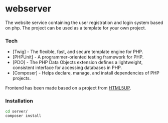 # webserver #

The website service containing the user registration and login system based on php.
The project can be used as a template for your own project.

### Tech

* [Twig] - The flexible, fast, and secure template engine for PHP.
* [PHPUnit] - A programmer-oriented testing framework for PHP.
* [PDO] - The PHP Data Objects extension defines a lightweight, consistent interface for accessing databases in PHP.
* [Composer] - Helps declare, manage, and install dependencies of PHP projects.

Frontend has been made based on a project from [HTML5UP](https://html5up.net/).

### Installation
```bash
cd server/
composer install
```
